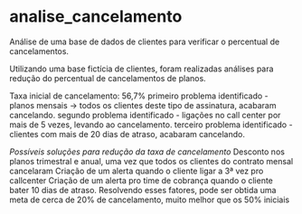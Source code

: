 # analise_cancelamento
Análise de uma base de dados de clientes para verificar o percentual de cancelamentos.

Utilizando uma base fictícia de clientes, foram realizadas análises para redução do percentual de cancelamentos de planos.  

Taxa inicial de cancelamento: 56,7%
primeiro problema identificado - planos mensais -> todos os clientes deste tipo de assinatura, acabaram cancelando.
segundo problema identificado - ligações no call center por mais de 5 vezes, levando ao cancelamento.
terceiro problema identificado - clientes com mais de 20 dias de atraso, acabaram cancelando.

*Possíveis soluções para redução da taxa de cancelamento*
Desconto nos planos trimestral e anual, uma vez que todos os clientes do contrato mensal cancelaram
Criação de um alerta quando o cliente ligar a 3ª vez pro callcenter
Criação de um alerta pro time de cobrança quando o cliente bater 10 dias de atraso.
Resolvendo esses fatores, pode ser obtida uma meta de cerca de 20% de cancelamento, muito melhor que os 50% iniciais

